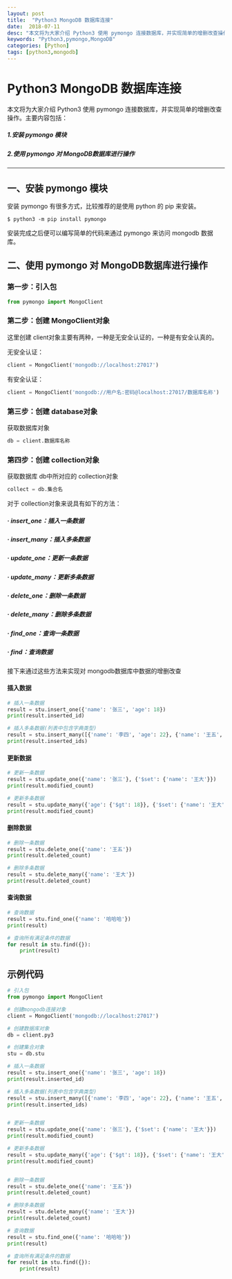 ```yaml
---
layout: post
title:  "Python3 MongoDB 数据库连接"
date:  2018-07-11
desc: "本文将为大家介绍 Python3 使用 pymongo 连接数据库，并实现简单的增删改查操作"
keywords: "Python3,pymongo,MongoDB"
categories: [Python]
tags: [python3,mongodb]
---
```


# Python3 MongoDB 数据库连接

本文将为大家介绍 Python3 使用 pymongo 连接数据库，并实现简单的增删改查操作。主要内容包括：

##### 1.安装 pymongo 模块
##### 2.使用 pymongo 对 MongoDB数据库进行操作

---

## 一、安装 pymongo 模块

安装 pymongo 有很多方式，比较推荐的是使用 python 的 pip 来安装。

```shell
$ python3 -m pip install pymongo
```

安装完成之后便可以编写简单的代码来通过 pymongo 来访问 mongodb 数据库。

## 二、使用 pymongo 对 MongoDB数据库进行操作

### 第一步：引入包

```python
from pymongo import MongoClient
```

### 第二步：创建 MongoClient对象

这里创建 client对象主要有两种，一种是无安全认证的，一种是有安全认真的。

无安全认证：

```python
client = MongoClient('mongodb://localhost:27017')
```

有安全认证：

```python
client = MongoClient('mongodb://用户名:密码@localhost:27017/数据库名称')
```

### 第三步：创建 database对象

获取数据库对象

```python
db = client.数据库名称
```

### 第四步：创建 collection对象

获取数据库 db中所对应的 collection对象

```python
collect = db.集合名
```

对于 collection对象来说具有如下的方法：

##### · insert_one：插入一条数据
##### · insert_many：插入多条数据
##### · update_one：更新一条数据
##### · update_many：更新多条数据
##### · delete_one：删除一条数据
##### · delete_many：删除多条数据
##### · find_one：查询一条数据
##### · find：查询数据

接下来通过这些方法来实现对 mongodb数据库中数据的增删改查

#### 插入数据

```python
# 插入一条数据
result = stu.insert_one({'name': '张三', 'age': 18})
print(result.inserted_id)

# 插入多条数据(列表中包含字典类型)
result = stu.insert_many([{'name': '李四', 'age': 22}, {'name': '王五', 'age': 25}])
print(result.inserted_ids)
```

#### 更新数据

```python
# 更新一条数据
result = stu.update_one({'name': '张三'}, {'$set': {'name': '王大'}})
print(result.modified_count)

# 更新多条数据
result = stu.update_many({'age': {'$gt': 18}}, {'$set': {'name': '王大'}})
print(result.modified_count)
```

#### 删除数据

```python
# 删除一条数据
result = stu.delete_one({'name': '王五'})
print(result.deleted_count)

# 删除多条数据
result = stu.delete_many({'name': '王大'})
print(result.deleted_count)
```

#### 查询数据

```python
# 查询数据
result = stu.find_one({'name': '哈哈哈'})
print(result)

# 查询所有满足条件的数据
for result in stu.find({}):
    print(result)
```

## 示例代码

```python
# 引入包
from pymongo import MongoClient

# 创建mongodb连接对象
client = MongoClient('mongodb://localhost:27017')

# 创建数据库对象
db = client.py3

# 创建集合对象
stu = db.stu

# 插入一条数据
result = stu.insert_one({'name': '张三', 'age': 18})
print(result.inserted_id)

# 插入多条数据(列表中包含字典类型)
result = stu.insert_many([{'name': '李四', 'age': 22}, {'name': '王五', 'age': 25}])
print(result.inserted_ids)


# 更新一条数据
result = stu.update_one({'name': '张三'}, {'$set': {'name': '王大'}})
print(result.modified_count)

# 更新多条数据
result = stu.update_many({'age': {'$gt': 18}}, {'$set': {'name': '王大'}})
print(result.modified_count)


# 删除一条数据
result = stu.delete_one({'name': '王五'})
print(result.deleted_count)

# 删除多条数据
result = stu.delete_many({'name': '王大'})
print(result.deleted_count)

# 查询数据
result = stu.find_one({'name': '哈哈哈'})
print(result)

# 查询所有满足条件的数据
for result in stu.find({}):
    print(result)
```